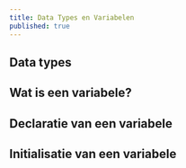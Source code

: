 ```yaml
---
title: Data Types en Variabelen
published: true
---
```


## Data types

## Wat is een variabele?

## Declaratie van een variabele

## Initialisatie van een variabele

